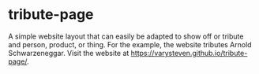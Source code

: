 # tribute-page
A simple website layout that can easily be adapted to show off or tribute and person, product, or thing. For the example, the website tributes Arnold Schwarzeneggar.
Visit the website at https://varysteven.github.io/tribute-page/.
